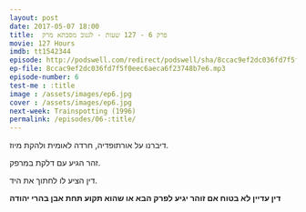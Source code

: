 ```yaml
---
layout: post
date: 2017-05-07 18:00
title: 	פרק 6 - 127 שעות - לגנוב מסבתא מרק
movie: 127 Hours
imdb: tt1542344
episode: http://podswell.com/redirect/podswell/sha/8ccac9ef2dc036fd7f5f0eec6aeca6f23748b7e6.mp3?name=movietalker
ep-file: 8ccac9ef2dc036fd7f5f0eec6aeca6f23748b7e6.mp3
episode-number: 6
test-me : :title
image : /assets/images/ep6.jpg
cover : /assets/images/ep6.jpg
next-week: Trainspotting (1996)
permalink: /episodes/06-:title/
---
```

דיברנו על אורתופדיה, חרדה לאומית ולהקת מיוז.

זהר הגיע עם דלקת במרפק.

דין הציע לו לחתוך את היד.



**דין עדיין לא בטוח אם זוהר יגיע לפרק הבא או שהוא תקוע תחת אבן בהרי יהודה**
